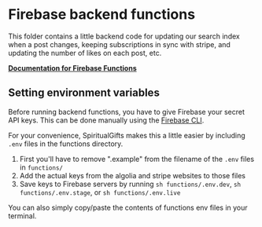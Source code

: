 # Firebase backend functions

This folder contains a little backend code for updating our search index when a post changes, keeping subscriptions in sync with stripe, and updating the number of likes on each post, etc.

**[Documentation for Firebase Functions](https://firebase.google.com/docs/functions/)**

## Setting environment variables

Before running backend functions, you have to give Firebase your secret API keys. This can be done manually using the [Firebase CLI](https://firebase.google.com/docs/functions/config-env).

For your convenience, SpiritualGifts makes this a little easier by including `.env` files in the functions directory.

1. First you'll have to remove ".example" from the filename of the `.env` files in `functions/`
2. Add the actual keys from the algolia and stripe websites to those files
3. Save keys to Firebase servers by running `sh functions/.env.dev`, `sh functions/.env.stage`, or `sh functions/.env.live`

You can also simply copy/paste the contents of functions env files in your terminal.